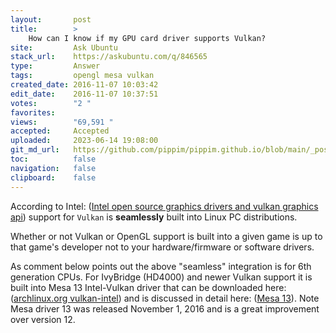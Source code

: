 ```yaml
---
layout:       post
title:        >
    How can I know if my GPU card driver supports Vulkan?
site:         Ask Ubuntu
stack_url:    https://askubuntu.com/q/846565
type:         Answer
tags:         opengl mesa vulkan
created_date: 2016-11-07 10:03:42
edit_date:    2016-11-07 10:37:51
votes:        "2 "
favorites:    
views:        "69,591 "
accepted:     Accepted
uploaded:     2023-06-14 19:08:00
git_md_url:   https://github.com/pippim/pippim.github.io/blob/main/_posts/2016/2016-11-07-How-can-I-know-if-my-GPU-card-driver-supports-Vulkan_.md
toc:          false
navigation:   false
clipboard:    false
---
```


According to Intel: ([Intel open source graphics drivers and vulkan graphics api][1]) support for `Vulkan` is **seamlessly** built into Linux PC distributions.

Whether or not Vulkan or OpenGL support is built into a given game is up to that game's developer not to your hardware/firmware or software drivers.

As comment below points out the above "seamless" integration is for 6th generation CPUs. For IvyBridge (HD4000) and newer Vulkan support it is built into Mesa 13 Intel-Vulkan driver that can be downloaded here: ([archlinux.org vulkan-intel][2]) and is discussed in detail here: ([Mesa 13][3]). Note Mesa driver 13 was released November 1, 2016 and is a great improvement over version 12.


  [1]: https://software.intel.com/en-us/blogs/2016/06/23/intel-open-source-graphics-drivers-and-vulkan-graphics-api
  [2]: https://www.archlinux.org/packages/?name=vulkan-intel
  [3]: http://www.phoronix.com/scan.php?page=article&item=mesa-13&num=1
